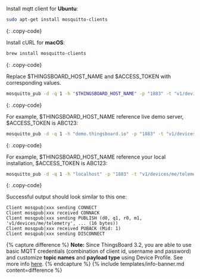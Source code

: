 Install mqtt client for **Ubuntu**:

```bash
sudo apt-get install mosquitto-clients
```
{: .copy-code}

Install cURL for **macOS**:

```bash
brew install mosquitto-clients
```
{: .copy-code}


Replace $THINGSBOARD_HOST_NAME and $ACCESS_TOKEN with corresponding values.

```bash
mosquitto_pub -d -q 1 -h "$THINGSBOARD_HOST_NAME" -p "1883" -t "v1/devices/me/telemetry" -u "$ACCESS_TOKEN" -m {"temperature":25}
```
{: .copy-code}

For example, $THINGSBOARD_HOST_NAME reference live demo server, $ACCESS_TOKEN is ABC123:

```bash
mosquitto_pub -d -q 1 -h "demo.thingsboard.io" -p "1883" -t "v1/devices/me/telemetry" -u "ABC123" -m {"temperature":25}
```
{: .copy-code}

For example, $THINGSBOARD_HOST_NAME reference your local installation, $ACCESS_TOKEN is ABC123:

```bash
mosquitto_pub -d -q 1 -h "localhost" -p "1883" -t "v1/devices/me/telemetry" -u "ABC123" -m {"temperature":25}
```
{: .copy-code}

Successful output should look similar to this one:

```text
Client mosqpub|xxx sending CONNECT
Client mosqpub|xxx received CONNACK
Client mosqpub|xxx sending PUBLISH (d0, q1, r0, m1, 'v1/devices/me/telemetry', ... (16 bytes))
Client mosqpub|xxx received PUBACK (Mid: 1)
Client mosqpub|xxx sending DISCONNECT
```

{% capture difference %}
**Note:** Since ThingsBoard 3.2, you are able to use basic MQTT credentials (combination of client id, username and password) 
and customize **topic names** and **payload type** using Device Profile. See more info [here](/docs/user-guide/device-profiles/#mqtt-transport-type).
{% endcapture %}
{% include templates/info-banner.md content=difference %}